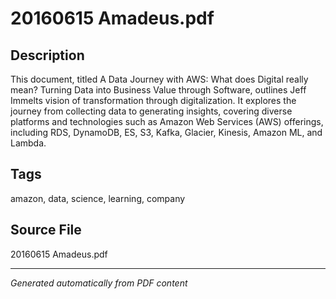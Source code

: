 # 20160615 Amadeus.pdf

## Description
This document, titled A Data Journey with AWS: What does Digital really mean? Turning Data into Business Value through Software, outlines Jeff Immelts vision of transformation through digitalization. It explores the journey from collecting data to generating insights, covering diverse platforms and technologies such as Amazon Web Services (AWS) offerings, including RDS, DynamoDB, ES, S3, Kafka, Glacier, Kinesis, Amazon ML, and Lambda.
## Tags
amazon, data, science, learning, company

## Source File
20160615 Amadeus.pdf

---
*Generated automatically from PDF content*
